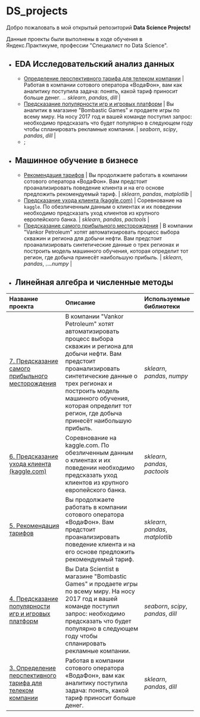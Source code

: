 # DS_projects

Добро пожаловать в мой открытый репозиторий **Data Science Projects!**

Данные проекты были выполнены в ходе обучения в Яндекс.Практикуме, профессии "Специалист по Data Science". 

- ## EDA Исследовательский анализ данных
  
  - [Определение перспективного тарифа для телеком компании](DS_Project_3_Telecom) | Работая в компании сотового оператора «ВодаФон», вам как аналитику поступила задача: понять, какой тариф приносит больше денег.   <img src="https://emoji.slack-edge.com/T040HKJE3/sklearn/a7d005b31d981059.png" alt=":sklearn:" style="zoom:15%;" /> *sklearn*, *pandas*, *dill* |
  - [Предсказание популярности игр и игровых платформ](DS_Project_4_Gaming_platforms) | Вы аналитик в магазине "Bombastic Games" и продаете игры по всему миру. На носу 2017 год и вашей команде поступил запрос: необходимо предсказать что будет популярно в следующем году чтобы спланировать рекламные компании. | *seaborn*, *scipy*, *pandas*, *dill* |
  -   ;
  
- ## Машинное обучение в бизнесе
  
  - [Рекомендация тарифов](DS_Project_5_Telecom_recommend) | Вы продолжаете работать в компании сотового оператора «ВодаФон». Вам предстоит проанализировать поведение клиента и на его основе предложить рекомендуемый тариф. | *sklearn*, *pandas*, *matplotlib* |
  - [Предсказание ухода клиента (kaggle.com)](DS_Project_6_Churn_prediction) | Cоревнование на `kaggle`. По обезличенным данным о клиентах и их поведении необходимо предсказать уход клиентов из крупного европейского банка. | *sklearn*, *pandas*, *pactools* |
  - [Предсказание самого прибыльного месторождения](DS_Project_7_Petroleum_prediction) | В компании "Vankor Petroleum" хотят автоматизировать процесс выбора скважин и региона для добычи нефти. Вам предстоит проанализировать синтетические данные о трех регионах и построить модель машинного обучения, которая определит тот регион, где добыча принесёт наибольшую прибыль. | *sklearn*, *pandas*, <img src="https://emoji.slack-edge.com/T040HKJE3/numpy/f7137898ffe818a9.png" alt=":numpy:" style="zoom:25%;" />*numpy* |
  
- ## Линейная алгебра и численные методы


| Название проекта | Описание | Используемые библиотеки |
| :---------------------- | :---------------------- | :---------------------- |
| [7. Предсказание самого прибыльного месторождения](DS_Project_7_Petroleum_prediction) | В компании "Vankor Petroleum" хотят автоматизировать процесс выбора скважин и региона для добычи нефти. Вам предстоит проанализировать синтетические данные о трех регионах и построить модель машинного обучения, которая определит тот регион, где добыча принесёт наибольшую прибыль. | *sklearn*, *pandas*, *numpy* |
| [6. Предсказание ухода клиента (kaggle.com)](DS_Project_6_Churn_prediction) | Cоревнование на kaggle.com. По обезличенным данным о клиентах и их поведении необходимо предсказать уход клиентов из крупного европейского банка. | *sklearn*, *pandas*, *pactools* |
| [5. Рекомендация тарифов](DS_Project_5_Telecom_recommend) | Вы продолжаете работать в компании сотового оператора «ВодаФон». Вам предстоит проанализировать поведение клиента и на его основе предложить рекомендуемый тариф. | *sklearn*, *pandas*, *matplotlib* |
| [4. Предсказание популярности игр и игровых платформ](DS_Project_4_Gaming_platforms) | Вы Data Scientist в магазине "Bombastic Games" и продаете игры по всему миру. На носу 2017 год и вашей команде поступил запрос: необходимо предсказать что будет популярно в следующем году чтобы спланировать рекламные компании. | *seaborn*, *scipy*, *pandas*, *dill* |
| [3. Определение перспективного тарифа для телеком компании](DS_Project_3_Telecom) | Работая в компании сотового оператора «ВодаФон», вам как аналитику поступила задача: понять, какой тариф приносит больше денег. | *sklearn*, *pandas*, *dill* |